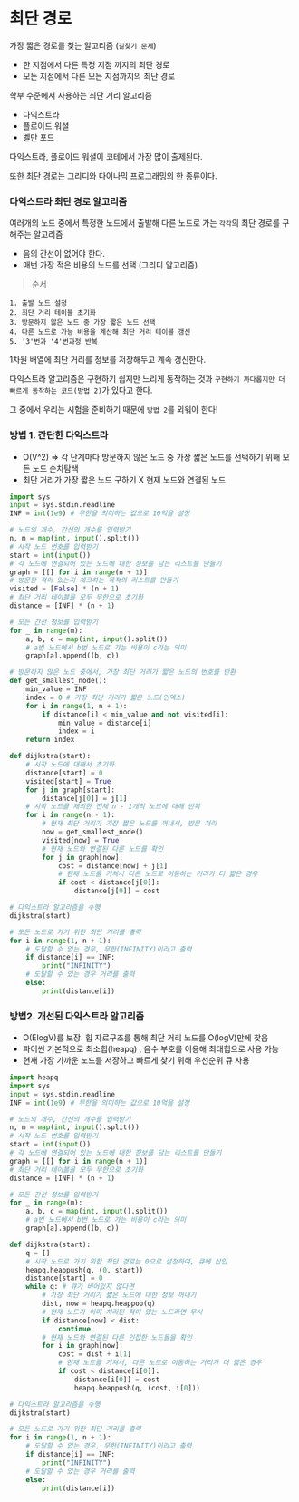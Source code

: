 # 최단 경로
가장 짧은 경로를 찾는 알고리즘 (`길찾기 문제`)
* 한 지점에서 다른 특정 지점 까지의 최단 경로
* 모든 지점에서 다른 모든 지점까지의 최단 경로

학부 수준에서 사용하는 최단 거리 알고리즘
* 다익스트라 
* 플로이드 워셜
* 벨만 포드

다익스트라, 플로이드 워셜이 코테에서 가장 많이 출제된다.

또한 최단 경로는 그리디와 다이나믹 프로그래밍의 한 종류이다.

### 다익스트라 최단 경로 알고리즘

여러개의 노드 중에서 특정한 노드에서 출발해 다른 노드로 가는 `각각`의 최단 경로를 구해주는 알고리즘

* 음의 간선이 없어야 한다.
* 매번 가장 적은 비용의 노드를 선택 (그리디 알고리즘)

> 순서

    1. 출발 노드 설정
    2. 최단 거리 테이블 초기화
    3. 방문하지 않은 노드 중 가장 짧은 노드 선택
    4. 다른 노드로 가능 비용을 계산해 최단 거리 테이블 갱신
    5. '3'번과 '4'번과정 반복

1차원 배열에 최단 거리를 정보를 저장해두고 계속 갱신한다.

다익스트라 알고리즘은 구현하기 쉽지만 느리게 동작하는 것과 `구현하기
까다롭지만 더 빠르게 동작하는 코드(방법 2)`가 있다고 한다.

그 중에서 우리는 시험을 준비하기 때문에 `방법 2`를 외워야 한다!

### 방법 1. 간단한 다익스트라

* O(V^2) => 각 단계마다 방문하지 않은 노드 중 가장 짧은 노드를 선택하기 위해 모든 노드 순차탐색
* 최단 거리가 가장 짧은 노드 구하기 X 현재 노드와 연결된 노드
```python
import sys
input = sys.stdin.readline
INF = int(1e9) # 무한을 의미하는 값으로 10억을 설정

# 노드의 개수, 간선의 개수를 입력받기
n, m = map(int, input().split())
# 시작 노드 번호를 입력받기
start = int(input())
# 각 노드에 연결되어 있는 노드에 대한 정보를 담는 리스트를 만들기
graph = [[] for i in range(n + 1)]
# 방문한 적이 있는지 체크하는 목적의 리스트를 만들기
visited = [False] * (n + 1)
# 최단 거리 테이블을 모두 무한으로 초기화
distance = [INF] * (n + 1)

# 모든 간선 정보를 입력받기
for _ in range(m):
    a, b, c = map(int, input().split())
    # a번 노드에서 b번 노드로 가는 비용이 c라는 의미
    graph[a].append((b, c))

# 방문하지 않은 노드 중에서, 가장 최단 거리가 짧은 노드의 번호를 반환
def get_smallest_node():
    min_value = INF
    index = 0 # 가장 최단 거리가 짧은 노드(인덱스)
    for i in range(1, n + 1):
        if distance[i] < min_value and not visited[i]:
            min_value = distance[i]
            index = i
    return index

def dijkstra(start):
    # 시작 노드에 대해서 초기화
    distance[start] = 0
    visited[start] = True
    for j in graph[start]:
        distance[j[0]] = j[1]
    # 시작 노드를 제외한 전체 n - 1개의 노드에 대해 반복
    for i in range(n - 1):
        # 현재 최단 거리가 가장 짧은 노드를 꺼내서, 방문 처리
        now = get_smallest_node()
        visited[now] = True
        # 현재 노드와 연결된 다른 노드를 확인
        for j in graph[now]:
            cost = distance[now] + j[1]
            # 현재 노드를 거쳐서 다른 노드로 이동하는 거리가 더 짧은 경우
            if cost < distance[j[0]]:
                distance[j[0]] = cost

# 다익스트라 알고리즘을 수행
dijkstra(start)

# 모든 노드로 가기 위한 최단 거리를 출력
for i in range(1, n + 1):
    # 도달할 수 없는 경우, 무한(INFINITY)이라고 출력
    if distance[i] == INF:
        print("INFINITY")
    # 도달할 수 있는 경우 거리를 출력
    else:
        print(distance[i])
```

### 방법2. 개선된 다익스트라 알고리즘
    
* O(ElogV)를 보장. 힙 자료구조를 통해 최단 거리 노드를 O(logV)만에 찾음
* 파이썬 기본적으로 최소힙(heapq) , 음수 부호를 이용해 최대힙으로 사용 가능
* 현재 가장 가까운 노드를 저장하고 빠르게 찾기 위해 우선순위 큐 사용

```python
import heapq
import sys
input = sys.stdin.readline
INF = int(1e9) # 무한을 의미하는 값으로 10억을 설정

# 노드의 개수, 간선의 개수를 입력받기
n, m = map(int, input().split())
# 시작 노드 번호를 입력받기
start = int(input())
# 각 노드에 연결되어 있는 노드에 대한 정보를 담는 리스트를 만들기
graph = [[] for i in range(n + 1)]
# 최단 거리 테이블을 모두 무한으로 초기화
distance = [INF] * (n + 1)

# 모든 간선 정보를 입력받기
for _ in range(m):
    a, b, c = map(int, input().split())
    # a번 노드에서 b번 노드로 가는 비용이 c라는 의미
    graph[a].append((b, c))

def dijkstra(start):
    q = []
    # 시작 노드로 가기 위한 최단 경로는 0으로 설정하여, 큐에 삽입
    heapq.heappush(q, (0, start))
    distance[start] = 0
    while q: # 큐가 비어있지 않다면
        # 가장 최단 거리가 짧은 노드에 대한 정보 꺼내기
        dist, now = heapq.heappop(q)
        # 현재 노드가 이미 처리된 적이 있는 노드라면 무시
        if distance[now] < dist:
            continue
        # 현재 노드와 연결된 다른 인접한 노드들을 확인
        for i in graph[now]:
            cost = dist + i[1]
            # 현재 노드를 거쳐서, 다른 노드로 이동하는 거리가 더 짧은 경우
            if cost < distance[i[0]]:
                distance[i[0]] = cost
                heapq.heappush(q, (cost, i[0]))

# 다익스트라 알고리즘을 수행
dijkstra(start)

# 모든 노드로 가기 위한 최단 거리를 출력
for i in range(1, n + 1):
    # 도달할 수 없는 경우, 무한(INFINITY)이라고 출력
    if distance[i] == INF:
        print("INFINITY")
    # 도달할 수 있는 경우 거리를 출력
    else:
        print(distance[i])
```
 